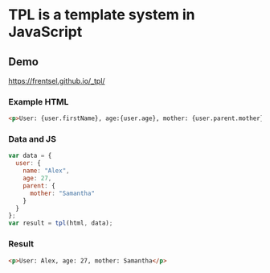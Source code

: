 # TPL is a template system in JavaScript

## Demo
https://frentsel.github.io/_tpl/

### Example HTML
```html
<p>User: {user.firstName}, age:{user.age}, mother: {user.parent.mother}</p>
```

### Data and JS
```javascript
var data = {
  user: {
    name: "Alex",
    age: 27,
    parent: {
      mother: "Samantha"
    }
  }
};
var result = tpl(html, data);
```

### Result
```html
<p>User: Alex, age: 27, mother: Samantha</p>
```
